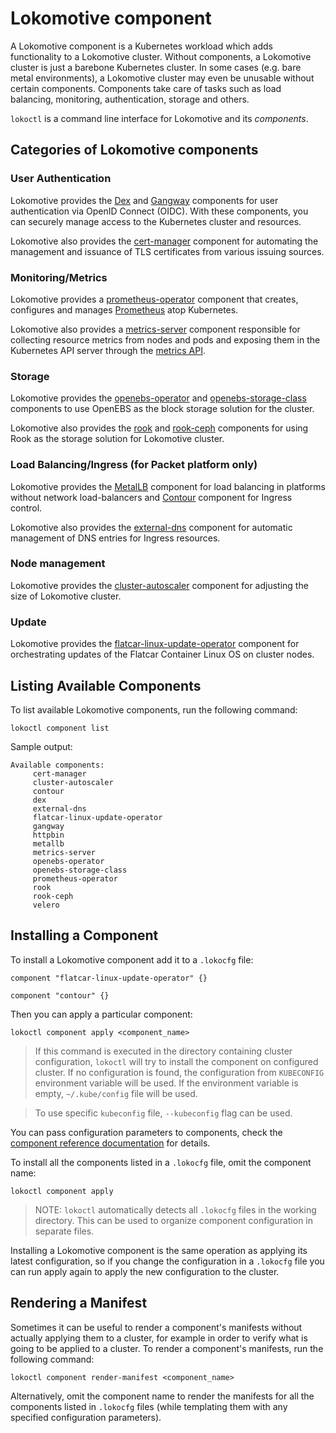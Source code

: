 # Lokomotive component

A Lokomotive component is a Kubernetes workload which adds functionality to a Lokomotive cluster.
Without components, a Lokomotive cluster is just a barebone Kubernetes cluster. In some cases (e.g.
bare metal environments), a Lokomotive cluster may even be unusable without certain components.
Components take care of tasks such as load balancing, monitoring, authentication, storage and
others.

`lokoctl` is a command line interface for Lokomotive and its *components*.

## Categories of Lokomotive components

### User Authentication

Lokomotive provides the [Dex](../configuration-reference/components/dex.md) and
[Gangway](../configuration-reference/components/gangway.md) components for user authentication via
OpenID Connect (OIDC). With these components, you can securely manage access to the Kubernetes
cluster and resources.

Lokomotive also provides the [cert-manager](../configuration-reference/components/cert-manager.md)
component for automating the management and issuance of TLS certificates from various issuing
sources.

### Monitoring/Metrics

Lokomotive provides a
[prometheus-operator](../configuration-reference/components/prometheus-operator.md) component that
creates, configures and manages [Prometheus](https://prometheus.io/) atop Kubernetes.

Lokomotive also provides a [metrics-server](../configuration-reference/components/metrics-server.md)
component responsible for collecting resource metrics from nodes and pods and exposing them in the
Kubernetes API server through the [metrics API](https://github.com/kubernetes/metrics).

### Storage

Lokomotive provides the [openebs-operator](../configuration-reference/components/openebs-operator.md) and
[openebs-storage-class](../configuration-reference/components/openebs-storage-class.md) components to
use OpenEBS as the block storage solution for the cluster.

Lokomotive also provides the [rook](../configuration-reference/components/rook.md) and
[rook-ceph](../configuration-reference/components/rook-ceph.md) components for using Rook as the storage
solution for Lokomotive cluster.

### Load Balancing/Ingress (for Packet platform only)

Lokomotive provides the [MetalLB](../configuration-reference/components/metallb.md) component for load
balancing in platforms without network load-balancers and
[Contour](../configuration-reference/components/contour.md) component for Ingress control.

Lokomotive also provides the [external-dns](../configuration-reference/components/external-dns.md)
component for automatic management of DNS entries for Ingress resources.

### Node management

Lokomotive provides the
[cluster-autoscaler](../configuration-reference/components/cluster-autoscaler) component for adjusting
the size of Lokomotive cluster.

### Update

Lokomotive provides the
[flatcar-linux-update-operator](../configuration-reference/components/flatcar-linux-update-operator.md)
component for orchestrating updates of the Flatcar Container Linux OS on cluster nodes.

## Listing Available Components

To list available Lokomotive components, run the following command:

```
lokoctl component list
```

Sample output:

```
Available components:
	 cert-manager
	 cluster-autoscaler
	 contour
	 dex
	 external-dns
	 flatcar-linux-update-operator
	 gangway
	 httpbin
	 metallb
	 metrics-server
	 openebs-operator
	 openebs-storage-class
	 prometheus-operator
	 rook
	 rook-ceph
	 velero
```

## Installing a Component

To install a Lokomotive component add it to a `.lokocfg` file:

```hcl
component "flatcar-linux-update-operator" {}

component "contour" {}
```

Then you can apply a particular component:

```console
lokoctl component apply <component_name>
```

> If this command is executed in the directory containing cluster configuration, `lokoctl` will try
> to install the component on configured cluster. If no configuration is found, the configuration
> from `KUBECONFIG` environment variable will be used. If the environment variable is empty,
> `~/.kube/config` file will be used.

>To use specific `kubeconfig` file, `--kubeconfig` flag can be used.

You can pass configuration parameters to components, check the [component reference
documentation](../configuration-reference/components) for details.

To install all the components listed in a `.lokocfg` file, omit the component name:

```console
lokoctl component apply
```

>NOTE: `lokoctl` automatically detects all `.lokocfg` files in the working directory. This can be
>used to organize component configuration in separate files.

Installing a Lokomotive component is the same operation as applying its latest configuration, so if
you change the configuration in a `.lokocfg` file you can run apply again to apply the new
configuration to the cluster.

## Rendering a Manifest

Sometimes it can be useful to render a component's manifests without actually applying them to a
cluster, for example in order to verify what is going to be applied to a cluster. To render a
component's manifests, run the following command:

```console
lokoctl component render-manifest <component_name>
```

Alternatively, omit the component name to render the manifests for all the components listed in
`.lokocfg` files (while templating them with any specified configuration parameters).
